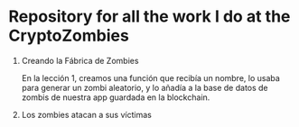 # Repository for all the work I do at the CryptoZombies 

1. Creando la Fábrica de Zombies


   En la lección 1, creamos una función que recibía un nombre, lo usaba para generar un zombi aleatorio, y lo añadía a la base de datos de zombis de nuestra app guardada en la blockchain.
  
 2. Los zombies atacan a sus víctimas
    
